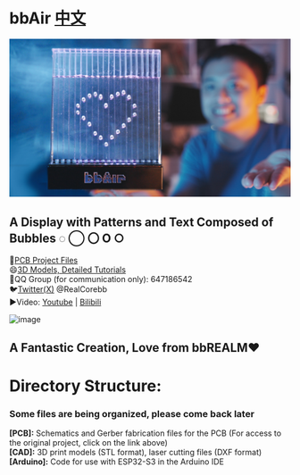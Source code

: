 # bbAir [中文](https://github.com/RealCorebb/bbLaser/blob/main/README.md "中文")  
![image](https://github.com/RealCorebb/bbAir/blob/main/IMG/Cover_Final.jpg?raw=true)
## A Display with Patterns and Text Composed of Bubbles ◌ ◯ 〇  O ○ 

🔗[PCB Project Files](https://oshwhub.com/corebb/bblaser_pro "PCB Project Files")  
😄[3D Models, Detailed Tutorials](https://afdian.net/a/kuruibb "3D Models, Detailed Tutorials")  
🐧QQ Group (for communication only): 647186542  
🐦[Twitter(X)](https://twitter.com/RealCorebb "@RealCorebb") @RealCorebb  
▶️Video: [Youtube](https://youtu.be/Ths1KAzwM9w "Youtube")  |  [Bilibili](https://www.bilibili.com/video/BV1og4y1Z7bx/ "Bilibili")  

![image](https://github.com/RealCorebb/bbAir/blob/main/IMG/poster.png?raw=true)  

## A Fantastic Creation, Love from bbREALM♥

# Directory Structure:
### Some files are being organized, please come back later
**[PCB]:** Schematics and Gerber fabrication files for the PCB (For access to the original project, click on the link above)  
**[CAD]:** 3D print models (STL format), laser cutting files (DXF format)  
**[Arduino]:** Code for use with ESP32-S3 in the Arduino IDE
